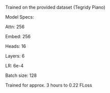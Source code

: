 Trained on the provided dataset (Tegridy Piano)

Model Specs:

Attn: 256

Embed: 256

Heads: 16

Layers: 6

LR: 6e-4

Batch size: 128

Trained for approx. 3 hours to 0.22 FLoss
